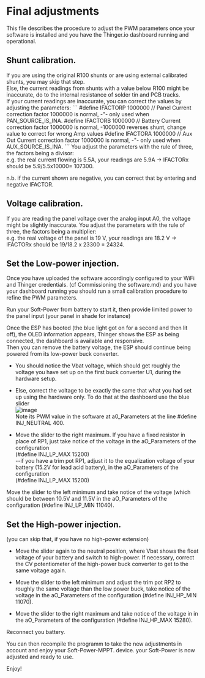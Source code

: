 # Final adjustments
This file describes the procedure to adjust the PWM parameters once your software is installed and you have the Thinger.io dashboard running and operational.

## Shunt calibration.
If you are using the original R100 shunts or are using external calibrated shunts, you may skip that step.  
Else, the current readings from shunts with a value below R100 might be inaccurate, do to the internal resistance of solder tin and PCB tracks.  
If your current readings are inaccurate, you can correct the values by adjusting the parameters: 
´´´
#define IFACTORP  1000000   // Panel Current correction factor 1000000 is normal,   -"- only used when PAN_SOURCE_IS_INA.
#define IFACTORB  1000000   // Battery Current correction factor 1000000 is normal,  -1000000 reverses shunt, change value to correct for wrong Amp values
#define IFACTORA  1000000   // Aux Out Current correction factor 1000000 is normal,   -"- only used when AUX_SOURCE_IS_INA.
´´´
You adjust the parameters with the rule of three, the factors being a divisor:  
e.g. the real current flowing is 5.5A, your readings are 5.9A -> IFACTORx should be 5.9/5.5x10000= 107300.

n.b. if the current shown are negative, you can correct that by entering and negative IFACTOR.

## Voltage calibration.
If you are reading the panel voltage over the analog input A0, the voltage might be slightly inaccurate.
You adjust the parameters with the rule of three, the factors being a multiplier:  
e.g. the real voltage of the panel is 19 V, your readings are 18.2 V -> IFACTORx should be 19/18.2 x 23300 = 24324.  

## Set the Low-power injection.
Once you have uploaded the software accordingly configured to your WiFi and Thinger credentials. (cf Commissioning the software.md) and you have your dashboard running
you should run a small calibration procedure to refine the PWM parameters.

Run your Soft-Power from battery to start it, then provide limited power to the panel input (your panel in shade for instance)

Once the ESP has booted (the blue light got on for a second and then lit off), the OLED information appears,  Thinger shows the ESP as being connected, the dashboard is available and responsive.  
Then you can remove the battery voltage, the ESP should continue being powered from its low-power buck converter.

- You should notice the Vbat voltage, which should get roughly the voltage you have set up on the first buck converter U1, during the hardware setup.  

- Else, correct the voltage to be exactly the same that what you had set up using the hardware only.
To do that at the dashboard use the blue slider  
![image](https://user-images.githubusercontent.com/14197155/106478854-f229ac00-64a9-11eb-943e-c67a4a8e8d9e.png)  
Note its PWM value in the software at a0_Parameters at the line #define INJ_NEUTRAL 400.  

- Move the slider to the right maximum. If you have a fixed resistor in place of RP1, just take notice of the voltage in the aO_Parameters of the configuration  
(#define INJ_LP_MAX  15200)  
--if you have a trim pot RP1, adjust it to the equalization voltage of your battery (15.2V for lead acid battery), in the aO_Parameters of the configuration  
(#define INJ_LP_MAX  15200)  

Move the slider to the left minimum and take notice of the voltage (which should be between 10.5V and 11.5V in the aO_Parameters of the configuration (#define INJ_LP_MIN  11040).

## Set the High-power injection.
(you can skip that, if you have no high-power extension)
- Move the slider again to the neutral position, where Vbat shows the float voltage of your battery and switch to high-power. If necessary, correct the CV potentiometer of the high-power buck converter to get to the same voltage again.

- Move the slider to the left minimum and adjust the trim pot RP2 to roughly the same voltage than the low power buck, take notice of the voltage in the aO_Parameters of the configuration (#define INJ_HP_MIN  11070).

- Move the slider to the right maximum and take notice of the voltage in in the aO_Parameters of the configuration (#define INJ_HP_MAX  15280).

Reconnect you battery.

You can then recompile the programm to take the new adjustments in account and enjoy your Soft-Power-MPPT. device.
your Soft-Power is now adjusted and ready to use.

Enjoy!


